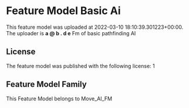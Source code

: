 # Feature Model Basic Ai
This feature model was uploaded at 2022-03-10 18:10:39.301223+00:00. The uploader is **a @ b . d e**
Fm of basic pathfinding AI
## License
The feature model was published with the following license:
1
## Feature Model Family
This Feature Model belongs to Move_AI_FM
